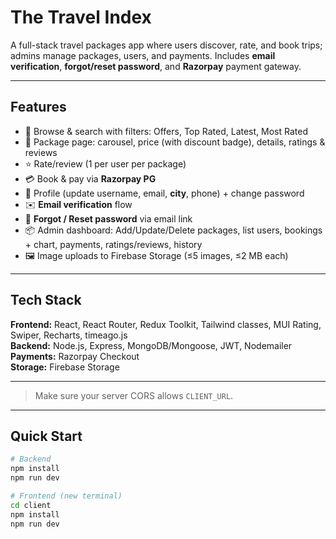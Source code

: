 # The Travel Index

A full-stack travel packages app where users discover, rate, and book trips; admins manage packages, users, and payments. Includes **email verification**, **forgot/reset password**, and **Razorpay** payment gateway.

---

## Features

- 🔎 Browse & search with filters: Offers, Top Rated, Latest, Most Rated  
- 📄 Package page: carousel, price (with discount badge), details, ratings & reviews  
- ⭐ Rate/review (1 per user per package)  
- 💳 Book & pay via **Razorpay PG**  
- 👤 Profile (update username, email, **city**, phone) + change password  
- ✉️ **Email verification** flow  
- 🔐 **Forgot / Reset password** via email link  
- 📦 Admin dashboard: Add/Update/Delete packages, list users, bookings + chart, payments, ratings/reviews, history  
- 🖼️ Image uploads to Firebase Storage (≤5 images, ≤2 MB each)  

---

## Tech Stack

**Frontend:** React, React Router, Redux Toolkit, Tailwind classes, MUI Rating, Swiper, Recharts, timeago.js  
**Backend:** Node.js, Express, MongoDB/Mongoose, JWT, Nodemailer  
**Payments:** Razorpay Checkout  
**Storage:** Firebase Storage

---


> Make sure your server CORS allows `CLIENT_URL`.

---

## Quick Start

```bash
# Backend
npm install
npm run dev

# Frontend (new terminal)
cd client
npm install
npm run dev
